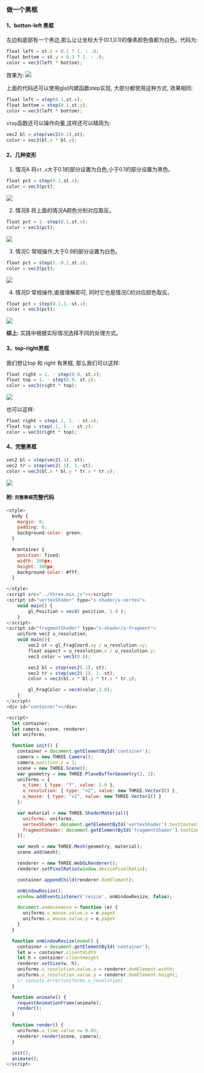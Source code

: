 ### 做一个黑框

#### 1、botton-left 黑框
左边和底部有一个黑边,那么让让坐标大于(0.1,0.1)的像素颜色值都为白色。代码为:
```js
float left = st.x > 0.1 ? 1. : .0;
float bottom = st.y > 0.1 ? 1. : .0;
color = vec3(left * bottom);
```
效果为:
<img src="01.png">

上面的代码还可以使用glsl内建函数step实现, 大部分都使用这种方式, 效果相同:
```js
float left = step(0.1,st.x);
float bottom = step(0.1,st.y);
color = vec3(left * bottom);
```

`step`函数还可以操作向量,这样还可以精简为:
```js
vec2 bl = step(vec2(0.1),st);
color = vec3(bl.x * bl.y);
```

#### 2、几种变形
1) 情况A
将`st.x`大于0.1的部分设置为白色,小于0.1的部分设置为黑色。
```js
float pct = step(0.1,st.x);
color = vec3(pct);
```
<img src="02.png">

2) 情况B
将上面的情况A颜色分别对应取反。
```js
float pct = 1.-step(0.1,st.x);
color = vec3(pct);
```
<img src="03.png">

3) 情况C
常规操作,大于0.9的部分设置为白色。
```js
float pct = step(1.-0.1,st.x);
color = vec3(pct);
```
<img src="04.png">

4) 情况D
常规操作,直接理解即可, 同时它也是情况C的对应颜色取反。
```js
float pct = step(0.1,1.-st.x);
color = vec3(pct);
```
<img src="05.png">

**综上:** 实践中根据实际情况选择不同的处理方式。

#### 3、top-right黑框
我们想让top 和 right 有黑框, 那么我们可以这样:
```js
float right = 1. - step(0.9, st.x);
float top = 1. - step(0.9, st.y);
color = vec3(right * top);
```
<img src="06.png">

也可以这样:
```js
float right = step(.1, 1. - st.x);
float top = step(.1, 1. - st.y);
color = vec3(right * top);
```

#### 4、完整黑框
```js
vec2 bl = step(vec2(.1), st);
vec2 tr = step(vec2(.1), 1.-st);
color = vec3(bl.x * bl.y * tr.x * tr.y);
```
<img src="07.png">

#### 附: `完整黑框`完整代码
```js
<style>
  body {
    margin: 0;
    padding: 0;
    background-color: green;
  }

  #container {
    position: fixed;
    width: 200px;
    height: 300px;
    background-color: #fff;
  }

</style>
<script src="../three.min.js"></script>
<script id="vertexShader" type="x-shader/x-vertex">
    void main() {
        gl_Position = vec4( position, 1.0 );
    }
</script>
<script id="fragmentShader" type="x-shader/x-fragment">
    uniform vec2 u_resolution;
    void main(){
        vec2 st = gl_FragCoord.xy / u_resolution.xy;
        float aspect = u_resolution.x / u_resolution.y;
        vec3 color = vec3(0.0);

        vec2 bl = step(vec2(.1), st);
        vec2 tr = step(vec2(.1), 1.-st);
        color = vec3(bl.x * bl.y * tr.x * tr.y);

        gl_FragColor = vec4(color,1.0);
    }
</script>
<div id="container"></div>

<script>
  let container;
  let camera, scene, renderer;
  let uniforms;

  function init() {
    container = document.getElementById('container');
    camera = new THREE.Camera();
    camera.position.z = 1;
    scene = new THREE.Scene();
    var geometry = new THREE.PlaneBufferGeometry(2, 2);
    uniforms = {
      u_time: { type: "f", value: 1.0 },
      u_resolution: { type: "v2", value: new THREE.Vector2() },
      u_mouse: { type: "v2", value: new THREE.Vector2() }
    };

    var material = new THREE.ShaderMaterial({
      uniforms: uniforms,
      vertexShader: document.getElementById('vertexShader').textContent,
      fragmentShader: document.getElementById('fragmentShader').textContent
    });

    var mesh = new THREE.Mesh(geometry, material);
    scene.add(mesh);

    renderer = new THREE.WebGLRenderer();
    renderer.setPixelRatio(window.devicePixelRatio);

    container.appendChild(renderer.domElement);

    onWindowResize();
    window.addEventListener('resize', onWindowResize, false);

    document.onmousemove = function (e) {
      uniforms.u_mouse.value.x = e.pageX
      uniforms.u_mouse.value.y = e.pageY
    }
  }

  function onWindowResize(event) {
    container = document.getElementById('container');
    let w = container.clientWidth
    let h = container.clientHeight
    renderer.setSize(w, h);
    uniforms.u_resolution.value.x = renderer.domElement.width;
    uniforms.u_resolution.value.y = renderer.domElement.height;
    // console.error(uniforms.u_resolution)
  }

  function animate() {
    requestAnimationFrame(animate);
    render();
  }

  function render() {
    uniforms.u_time.value += 0.05;
    renderer.render(scene, camera);
  }

  init();
  animate();
</script>

```

